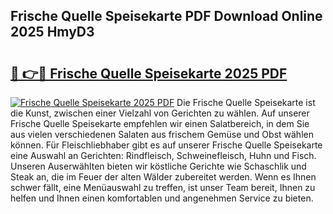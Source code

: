 ## Frische Quelle Speisekarte PDF Download Online 2025 HmyD3

# <h2><a href="http://gccgzqt.nevu.top/?p=Frische+Quelle+Speisekarte">🔗 👉🔴 Frische Quelle Speisekarte 2025 PDF</a></h2>

[![Frische Quelle Speisekarte 2025 PDF](https://i.imgur.com/dBaPXMq.png)](http://gccgzqt.nevu.top/?p=Frische+Quelle+Speisekarte)
Die Frische Quelle Speisekarte ist die Kunst, zwischen einer Vielzahl von Gerichten zu wählen. Auf unserer Frische Quelle Speisekarte empfehlen wir einen Salatbereich, in dem Sie aus vielen verschiedenen Salaten aus frischem Gemüse und Obst wählen können. Für Fleischliebhaber gibt es auf unserer Frische Quelle Speisekarte eine Auswahl an Gerichten: Rindfleisch, Schweinefleisch, Huhn und Fisch. Unseren Auserwählten bieten wir köstliche Gerichte wie Schaschlik und Steak an, die im Feuer der alten Wälder zubereitet werden. Wenn es Ihnen schwer fällt, eine Menüauswahl zu treffen, ist unser Team bereit, Ihnen zu helfen und Ihnen einen komfortablen und angenehmen Service zu bieten.
